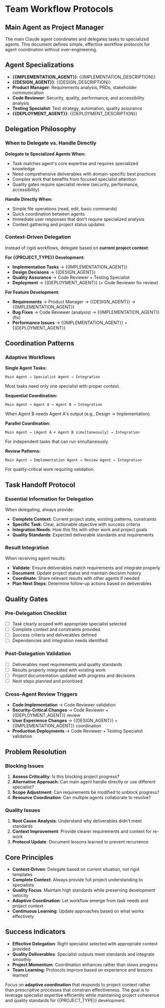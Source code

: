 # Team Workflow Protocols

## Main Agent as Project Manager

The main Claude agent coordinates and delegates tasks to specialized agents. This document defines simple, effective workflow protocols for agent coordination without over-engineering.

## Agent Specializations

- **{{IMPLEMENTATION_AGENT}}**: {{IMPLEMENTATION_DESCRIPTION}}
- **{{DESIGN_AGENT}}**: {{DESIGN_DESCRIPTION}}
- **Product Manager**: Requirements analysis, PRDs, stakeholder communication
- **Code Reviewer**: Security, quality, performance, and accessibility analysis
- **Testing Specialist**: Test strategy, automation, quality assurance
- **{{DEPLOYMENT_AGENT}}**: {{DEPLOYMENT_DESCRIPTION}}

## Delegation Philosophy

### When to Delegate vs. Handle Directly

**Delegate to Specialized Agents When:**
- Task matches agent's core expertise and requires specialized knowledge
- Need comprehensive deliverables with domain-specific best practices
- Complex work that benefits from focused specialist attention
- Quality gates require specialist review (security, performance, accessibility)

**Handle Directly When:**
- Simple file operations (read, edit, basic commands)
- Quick coordination between agents
- Immediate user responses that don't require specialized analysis
- Context gathering and project status updates

### Context-Driven Delegation

Instead of rigid workflows, delegate based on **current project context**:

**For {{PROJECT_TYPE}} Development:**
- **Implementation Tasks** → {{IMPLEMENTATION_AGENT}}
- **Design Decisions** → {{DESIGN_AGENT}}
- **Quality Assurance** → Code Reviewer + Testing Specialist
- **Deployment** → {{DEPLOYMENT_AGENT}} (+ Code Reviewer for review)

**For Feature Development:**
- **Requirements** → Product Manager → {{DESIGN_AGENT}} → {{IMPLEMENTATION_AGENT}}
- **Bug Fixes** → Code Reviewer (analysis) → {{IMPLEMENTATION_AGENT}} (fix)
- **Performance Issues** → {{IMPLEMENTATION_AGENT}} + {{DEPLOYMENT_AGENT}}

## Coordination Patterns

### Adaptive Workflows

**Single Agent Tasks:**
```
Main Agent → Specialist Agent → Integration
```
Most tasks need only one specialist with proper context.

**Sequential Coordination:**
```
Main Agent → Agent A → Agent B → Integration
```
When Agent B needs Agent A's output (e.g., Design → Implementation).

**Parallel Coordination:**
```
Main Agent → [Agent A + Agent B simultaneously] → Integration
```
For independent tasks that can run simultaneously.

**Review Patterns:**
```
Main Agent → Implementation Agent → Review Agent → Integration
```
For quality-critical work requiring validation.

## Task Handoff Protocol

### Essential Information for Delegation

When delegating, always provide:
- **Complete Context**: Current project state, existing patterns, constraints
- **Specific Task**: Clear, actionable objective with success criteria
- **Integration Needs**: How this fits with other work and project goals
- **Quality Standards**: Expected deliverable standards and requirements

### Result Integration

When receiving agent results:
- **Validate**: Ensure deliverables match requirements and integrate properly
- **Document**: Update project status and maintain decision history
- **Coordinate**: Share relevant results with other agents if needed
- **Plan Next Steps**: Determine follow-up actions based on deliverables

## Quality Gates

### Pre-Delegation Checklist
- [ ] Task clearly scoped with appropriate specialist selected
- [ ] Complete context and constraints provided
- [ ] Success criteria and deliverables defined
- [ ] Dependencies and integration needs identified

### Post-Delegation Validation
- [ ] Deliverables meet requirements and quality standards
- [ ] Results properly integrated with existing work
- [ ] Project documentation updated with progress and decisions
- [ ] Next steps planned and prioritized

### Cross-Agent Review Triggers
- **Code Implementation** → Code Reviewer validation
- **Security-Critical Changes** → Code Reviewer + {{DEPLOYMENT_AGENT}} review
- **User Experience Changes** → {{DESIGN_AGENT}} + {{IMPLEMENTATION_AGENT}} coordination
- **Production Deployments** → Code Reviewer + Testing Specialist validation

## Problem Resolution

### Blocking Issues
1. **Assess Criticality**: Is this blocking project progress?
2. **Alternative Approach**: Can main agent handle directly or use different specialist?
3. **Scope Adjustment**: Can requirements be modified to unblock progress?
4. **Resource Coordination**: Can multiple agents collaborate to resolve?

### Quality Issues
1. **Root Cause Analysis**: Understand why deliverables didn't meet standards
2. **Context Improvement**: Provide clearer requirements and context for re-work
3. **Protocol Update**: Document lessons learned to prevent recurrence

## Core Principles

- **Context-Driven**: Delegate based on current situation, not rigid templates
- **Complete Context**: Always provide full project understanding to specialists
- **Quality Focus**: Maintain high standards while preserving development velocity
- **Adaptive Coordination**: Let workflow emerge from task needs and project context
- **Continuous Learning**: Update approaches based on what works effectively

## Success Indicators

- **Effective Delegation**: Right specialist selected with appropriate context provided
- **Quality Deliverables**: Specialist outputs meet standards and integrate smoothly
- **Project Momentum**: Coordination enhances rather than slows progress
- **Team Learning**: Protocols improve based on experience and lessons learned

Focus on **adaptive coordination** that responds to project context rather than prescriptive processes that constrain effectiveness. The goal is to leverage specialist expertise efficiently while maintaining project coherence and quality standards for {{PROJECT_TYPE}} development.